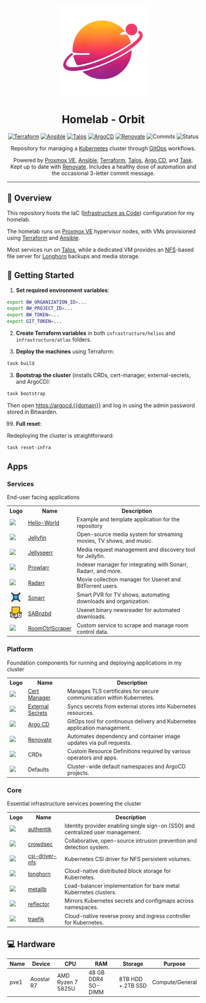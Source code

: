 <div align="center">

<img src="https://raw.githubusercontent.com/Myrenic/Orbit/refs/heads/main/docs/branding/logo-transparant-bg.png?raw=true" alt="Orbit Logo" width="240"/>

#  Homelab - Orbit 

[![Terraform](https://img.shields.io/badge/Terraform-%235835CC.svg?logo=terraform&logoColor=white)](https://www.terraform.io/)
[![Ansible](https://img.shields.io/badge/Ansible-%231A1918.svg?logo=ansible&logoColor=white)](https://www.ansible.com/)
[![Talos](https://img.shields.io/badge/Talos-blue?logo=kubernetes&logoColor=white)](https://www.talos.dev/)
[![ArgoCD](https://img.shields.io/badge/ArgoCD-orange?logo=argo&logoColor=white)](https://argo-cd.readthedocs.io/)
[![Renovate](https://img.shields.io/badge/Renovate-enabled-brightgreen?logo=renovatebot)](https://github.com/renovatebot/renovate)
![Commits](https://img.shields.io/badge/commits-lost--count-blueviolet)
![Status](https://img.shields.io/badge/status-stable-green)

Repository for managing a [Kubernetes](https://kubernetes.io/) cluster through [GitOps](https://en.wikipedia.org/wiki/DevOps) workflows.

Powered by [Proxmox VE](https://www.proxmox.com/en/proxmox-virtual-environment), [Ansible](https://www.ansible.com/), [Terraform](https://www.terraform.io/), [Talos](https://talos.dev), [Argo CD](https://argoproj.github.io/cd/), and [Task](https://taskfile.dev/).
Kept up to date with [Renovate](https://www.mend.io/renovate/).
Includes a healthy dose of automation and the occasional 3-letter commit message.

</div>

---

## 📖 Overview

This repository hosts the IaC ([Infrastructure as Code](https://en.wikipedia.org/wiki/Infrastructure_as_code)) configuration for my homelab.

The homelab runs on [Proxmox VE](https://www.proxmox.com/en/proxmox-virtual-environment) hypervisor nodes, with VMs provisioned using [Terraform](https://www.terraform.io/) and [Ansible](https://www.ansible.com/).

Most services run on [Talos](https://www.talos.dev/), while a dedicated VM provides an [NFS](https://en.wikipedia.org/wiki/Network_File_System)-based file server for [Longhorn](https://longhorn.io/) backups and media storage.

## 🚀 Getting Started

1. **Set required environment variables**:

```bash
export BW_ORGANIZATION_ID=...
export BW_PROJECT_ID=...
export BW_TOKEN=...
export GIT_TOKEN=...
```

2. **Create Terraform variables** in both `infrastructure/helios` and `infrastructure/atlas` folders.

3. **Deploy the machines** using Terraform:

```bash
task build
```

3. **Bootstrap the cluster** (installs CRDs, cert-manager, external-secrets, and ArgoCD):

```bash
task bootstrap
```

Then open [https://argocd.{{domain}}](https://argocd.{{domain}}) and log in using the admin password stored in Bitwarden.

99. **Full reset**:

Redeploying the cluster is straightforward:

```bash
task reset-infra
```

## Apps

### Services

End-user facing applications

<table>
    <tr>
        <th>Logo</th>
        <th>Name</th>
        <th>Description</th>
    </tr>
    <tr>
        <td><img width="32" src="https://cdn.jsdelivr.net/gh/homarr-labs/dashboard-icons/svg/bytestash.svg"></td>
        <td><a href="https://github.com/crccheck/docker-hello-world">Hello-World</a></td>
        <td>Example and template application for the repository</td>
    </tr>
    <tr>
        <td><img width="32" src="https://cdn.jsdelivr.net/gh/walkxcode/dashboard-icons/svg/jellyfin.svg"></td>
        <td><a href="https://jellyfin.org/">Jellyfin</a></td>
        <td>Open-source media system for streaming movies, TV shows, and music.</td>
    </tr>
    <tr>
        <td><img width="32" src="https://cdn.jsdelivr.net/gh/walkxcode/dashboard-icons/svg/jellyseerr.svg"></td>
        <td><a href="https://github.com/Fallenbagel/jellyseerr">Jellyseerr</a></td>
        <td>Media request management and discovery tool for Jellyfin.</td>
    </tr>
    <tr>
        <td><img width="32" src="https://cdn.jsdelivr.net/gh/walkxcode/dashboard-icons/svg/prowlarr.svg"></td>
        <td><a href="https://github.com/Prowlarr/Prowlarr">Prowlarr</a></td>
        <td>Indexer manager for integrating with Sonarr, Radarr, and more.</td>
    </tr>
    <tr>
        <td><img width="32" src="https://cdn.jsdelivr.net/gh/walkxcode/dashboard-icons/svg/radarr.svg"></td>
        <td><a href="https://radarr.video/">Radarr</a></td>
        <td>Movie collection manager for Usenet and BitTorrent users.</td>
    </tr>
    <tr>
        <td><img width="32" src="https://raw.githubusercontent.com/walkxcode/dashboard-icons/master/svg/sonarr.svg"></td>
        <td><a href="https://sonarr.tv/">Sonarr</a></td>
        <td>Smart PVR for TV shows, automating downloads and organization.</td>
    </tr>
    <tr>
        <td><img width="32" src="https://raw.githubusercontent.com/walkxcode/dashboard-icons/master/svg/sabnzbd.svg"></td>
        <td><a href="https://sabnzbd.org/">SABnzbd</a></td>
        <td>Usenet binary newsreader for automated downloads.</td>
    </tr>
    <tr>
        <td><img width="32" src="https://avatars.githubusercontent.com/u/38107502?s=48&v=4"></td>
        <td><a href="https://github.com/Myrenic/RoomctrlScraper">RoomCtrlScraper</a></td>
        <td>Custom service to scrape and manage room control data.</td>
    </tr>
</table>

### Platform

Foundation components for running and deploying applications in my cluster

<table>
    <tr>
        <th>Logo</th>
        <th>Name</th>
        <th>Description</th>
    </tr>
    <tr>
        <td><img width="32" src="https://cdn.jsdelivr.net/gh/walkxcode/dashboard-icons/svg/cert-manager.svg"></td>
        <td><a href="https://cert-manager.io/">Cert Manager</a></td>
        <td>Manages TLS certificates for secure communication within Kubernetes.</td>
    </tr>
    <tr>
        <td><img width="32" src="https://external-secrets.io/latest/pictures/eso-round-logo.svg"></td>
        <td><a href="https://external-secrets.io/latest/">External Secrets</a></td>
        <td>Syncs secrets from external stores into Kubernetes resources.</td>
    </tr>
    <tr>
        <td><img width="32" src="https://argo-cd.readthedocs.io/en/stable/assets/logo.png"></td>
        <td><a href="https://argo-cd.readthedocs.io/en/stable/">Argo CD</a></td>
        <td>GitOps tool for continuous delivery and Kubernetes application management.</td>
    </tr>
    <tr>
        <td><img width="32" src="https://www.svgrepo.com/download/374041/renovate.svg"></td>
        <td><a href="https://github.com/renovatebot/renovate">Renovate</a></td>
        <td>Automates dependency and container image updates via pull requests.</td>
    </tr>
    <tr>
        <td><img width="32" src="https://avatars.githubusercontent.com/u/38107502?s=48&v=4"></td>
        <td>CRDs</td>
        <td>Custom Resource Definitions required by various operators and apps.</td>
    </tr>
    <tr>
        <td><img width="32" src="https://avatars.githubusercontent.com/u/38107502?s=48&v=4"></td>
        <td>Defaults</td>
        <td>Cluster-wide default namespaces and ArgoCD projects.</td>
    </tr>
</table>

### Core

Essential infrastructure services powering the cluster

<table>
    <tr>
        <th>Logo</th>
        <th>Name</th>
        <th>Description</th>
    </tr>
    <tr>
        <td><img width="32" src="https://cdn.jsdelivr.net/gh/walkxcode/dashboard-icons/svg/authentik.svg"></td>
        <td><a href="https://goauthentik.io/">authentik</a></td>
        <td>Identity provider enabling single sign-on (SSO) and centralized user management.</td>
    </tr>
    <tr>
        <td><img width="32" src="https://cdn.jsdelivr.net/gh/walkxcode/dashboard-icons/svg/crowdsec.svg"></td>
        <td><a href="https://www.crowdsec.net/">crowdsec</a></td>
        <td>Collaborative, open-source intrusion prevention and detection system.</td>
    </tr>
    <tr>
        <td><img width="32" src="https://artifacthub.io/static/media/placeholder_pkg_helm.png"></td>
        <td><a href="https://github.com/kubernetes-csi/csi-driver-nfs">csi-driver-nfs</a></td>
        <td>Kubernetes CSI driver for NFS persistent volumes.</td>
    </tr>
    <tr>
        <td><img width="32" src="https://cdn.jsdelivr.net/gh/walkxcode/dashboard-icons/svg/longhorn.svg"></td>
        <td><a href="https://longhorn.io/">longhorn</a></td>
        <td>Cloud-native distributed block storage for Kubernetes.</td>
    </tr>
    <tr>
        <td><img width="32" src="https://cdn.jsdelivr.net/gh/walkxcode/dashboard-icons/svg/metallb.svg"></td>
        <td><a href="https://metallb.universe.tf/">metallb</a></td>
        <td>Load-balancer implementation for bare metal Kubernetes clusters.</td>
    </tr>
    <tr>
        <td><img width="32" src="https://avatars.githubusercontent.com/u/33608853?s=48&v=4"></td>
        <td><a href="https://github.com/emberstack/kubernetes-reflector">reflector</a></td>
        <td>Mirrors Kubernetes secrets and configmaps across namespaces.</td>
    </tr>
    <tr>
        <td><img width="32" src="https://cdn.jsdelivr.net/gh/walkxcode/dashboard-icons/svg/traefik.svg"></td>
        <td><a href="https://traefik.io/">traefik</a></td>
        <td>Cloud-native reverse proxy and ingress controller for Kubernetes.</td>
    </tr>
</table>

## 💻 Hardware

| Name    | Device                 | CPU               | RAM             | Storage          | Purpose           |
|---------|------------------------|-----------------|----------------|-----------------|------------------|
| pve1 | Aoostar R7             | AMD Ryzen 7 5825U | 48 GB DDR4 SO-DIMM | 8TB HDD + 2TB SSD           | Compute/General   |
